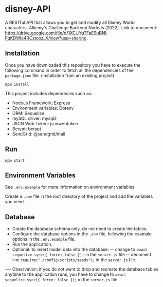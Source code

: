 # disney-API
A RESTful API that allows you to get and modify all Disney World characters. Alkemy's Challenge Backend NodeJs (2022). Link to document: https://drive.google.com/file/d/1XCUYgTFaE9uBNI-FqKDWIa4RCztooz_X/view?usp=sharing.

## Installation

Once you have downloaded this repository you have to execute the following command in order to fetch all the dependencies of the `package.json` file. (installation from an existing project)

```
npm install
```

This project includes dependecies such as:
- NodeJs Framework: Express
- Environment variables: Dotenv
- ORM: Sequelize
- mySQL driver: mysql2
- JSON Web Token: jsonwebtoken
- Bcrypt: bcrypt
- SendGrid: @sendgrid/mail

## Run

```
npm start
```

## Environment Variables

See `.env.example` for more information on environment variables

Create a `.env` file in the root directory of the project and add the variables you need.


## Database
- Create the database schema only, do not need to create the tables.
- Configure the database options in the `.env` file, following the example options in the `.env.example` file.
- Run the application.
- Optional: to insert model data into the database:
-- change to ```await sequelize.sync({ force: false });``` in the `server.js` file
-- decoment line `require("./config/scripts/seeds");` in the `server.js` file.

--- Observation: if you do not want to drop and recreate the database tables anytime to the application runs,
you have to change to ```await sequelize.sync({ force: false });``` in the `server.js` file.
